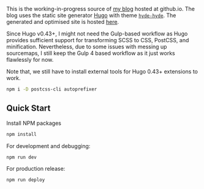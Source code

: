 This is the working-in-progress source of [my blog](https://htr3n.github.io) hosted at github.io. The blog uses the static site generator [Hugo](https://gohugo.io/) with theme [`hyde-hyde`](https://github.com/htr3n/hyde-hyde). The generated and optimised site is hosted [here](https://github.com/htr3n/htr3n.github.io).

Since Hugo v0.43+, I might not need the Gulp-based workflow as Hugo provides sufficient support for transforming SCSS to CSS, PostCSS, and minification. Nevertheless, due to some issues with messing up sourcemaps, I still keep the Gulp 4 based workflow as it just works flawlessly for now.

Note that, we still have to install external tools for Hugo 0.43+ extensions to work.

```sh
npm i -D postcss-cli autoprefixer
```

## Quick Start

Install NPM packages

```sh
npm install
```



For development and debugging:

```sh
npm run dev
```

For production release:

```sh
npm run deploy
```

